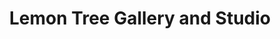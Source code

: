 ---
title: "Lemon Tree Gallery and Studio"
url: /cape-charles/lemon-tree-gallery-and-studio/
shop: Kunst
---